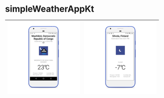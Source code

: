 # simpleWeatherAppKt



![Image](/Screenshots/photo_2020-02-04_21-51-47_pixel_really_blue_portrait.png) | ![Image](/Screenshots/photo_3_pixel_really_blue_portrait.png)
------------ | -------------
